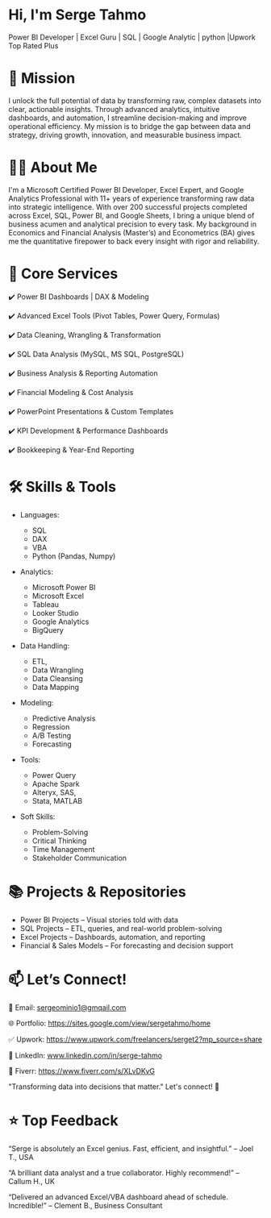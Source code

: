 # Hi, I'm Serge Tahmo
Power BI Developer | Excel Guru | SQL | Google Analytic | python |Upwork Top Rated Plus



# 🎯 Mission
I unlock the full potential of data by transforming raw, complex datasets into clear, actionable insights.
Through advanced analytics, intuitive dashboards, and automation, I streamline decision-making and improve operational efficiency.
My mission is to bridge the gap between data and strategy, driving growth, innovation, and measurable business impact.




# 👨‍💻 About Me
I'm a Microsoft Certified Power BI Developer, Excel Expert, and Google Analytics Professional with 11+ years of experience transforming raw data into strategic intelligence. With over 200 successful projects completed across Excel, SQL, Power BI, and Google Sheets, I bring a unique blend of business acumen and analytical precision to every task. My background in Economics and Financial Analysis (Master’s) and Econometrics (BA) gives me the quantitative firepower to back every insight with rigor and reliability.



# 💼 Core Services
✔️ Power BI Dashboards | DAX & Modeling

✔️ Advanced Excel Tools (Pivot Tables, Power Query, Formulas)

✔️ Data Cleaning, Wrangling & Transformation

✔️ SQL Data Analysis (MySQL, MS SQL, PostgreSQL)

✔️ Business Analysis & Reporting Automation

✔️ Financial Modeling & Cost Analysis

✔️ PowerPoint Presentations & Custom Templates

✔️ KPI Development & Performance Dashboards

✔️ Bookkeeping & Year-End Reporting



# 🛠️ Skills & Tools
- Languages:
  - SQL
  - DAX
  - VBA
  - Python (Pandas, Numpy)
    
- Analytics:
  - Microsoft Power BI
  - Microsoft Excel
  - Tableau
  - Looker Studio
  - Google Analytics
  - BigQuery
     
- Data Handling:
  - ETL,
  - Data Wrangling
  - Data Cleansing
  - Data Mapping
 
- Modeling:
  - Predictive Analysis
  - Regression
  - A/B Testing
  - Forecasting

    
- Tools:
  - Power Query
  - Apache Spark
  - Alteryx, SAS,
  - Stata, MATLAB
 
    
- Soft Skills:
  - Problem-Solving
  - Critical Thinking
  - Time Management
  - Stakeholder Communication



# 📚 Projects & Repositories
- Power BI Projects – Visual stories told with data
- SQL Projects – ETL, queries, and real-world problem-solving 
- Excel Projects – Dashboards, automation, and reporting
- Financial & Sales Models – For forecasting and decision support



# 📫 Let’s Connect!
📩 Email: sergeominio1@gmqail.com

🌐 Portfolio: https://sites.google.com/view/sergetahmo/home

✅ Upwork: https://www.upwork.com/freelancers/serget2?mp_source=share

🎯 LinkedIn: www.linkedin.com/in/serge-tahmo

📅 Fiverr: https://www.fiverr.com/s/XLvDKvG


"Transforming data into decisions that matter."
Let's connect! 🚀

# ⭐ Top Feedback
“Serge is absolutely an Excel genius. Fast, efficient, and insightful.” – Joel T., USA

“A brilliant data analyst and a true collaborator. Highly recommend!” – Callum H., UK

“Delivered an advanced Excel/VBA dashboard ahead of schedule. Incredible!” – Clement B., Business Consultant



